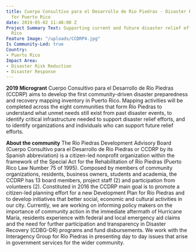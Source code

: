 ```yaml
---
title: Cuerpo Consultivo para el Desarrollo de Rio Piedras - Disaster Preparedness
  for Puerto Rico
date: 2019-05-02 11:48:00 Z
Project Summary Text: Supporting current and future disaster relief efforts for Puerto
  Rico
Feature Image: "/uploads/CCDRP4.jpg"
Is Community-Led: true
Country:
- Puerto Rico
Impact Area:
- Disaster Risk Reduction
- Disaster Response
---
```


**2019 Microgrant**
Cuerpo Consultivo para el Desarrollo de Río Piedras (CCDRP) aims to develop the first community-driven disaster preparedness and recovery mapping inventory in Puerto Rico. Mapping activities will be completed across the eight communities that form Río Piedras to understand what unmet needs still exist from past disaster events, to identify critical infrastructure needed to support disaster relief efforts, and to identify organizations and individuals who can support future relief efforts.

**About the community**
The Río Piedras Development Advisory Board (Cuerpo Consultivo para el Desarrollo de Río Piedras or CCDRP by its Spanish abbreviation) is a citizen-led nonprofit organization within the framework of the Special Act for the Rehabilitation of Río Piedras (Puerto Rico Law Number 75 of 1995). Composed by members of community organizations, residents, business owners, students and academia, the CCDRP has 13 board members, project staff (2) and participation from volunteers (2). Constituted in 2016 the CCDRP main goal is to promote a citizen-led planning effort for a new Development Plan for Río Piedras and to develop initiatives that better social, economic and cultural activities in our city. Currently, we are working on informing policy makers on the importance of community action in the immediate aftermath of Hurricane María, residents experience with federal and local emergency aid claims and the need for further participation and transparency in Disaster Recovery (CDBG-DR) programs and fund disbursements. We work with the Interagency Group for Río Piedras in presenting day to day issues that arise in government services for the wider community. 